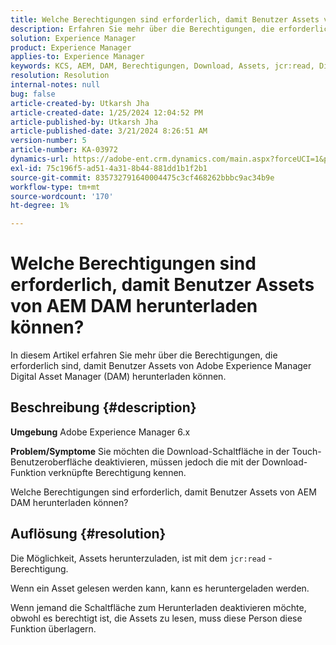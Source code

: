 ```yaml
---
title: Welche Berechtigungen sind erforderlich, damit Benutzer Assets von AEM DAM herunterladen können?
description: Erfahren Sie mehr über die Berechtigungen, die erforderlich sind, damit Benutzer Assets von Adobe Experience Manager DAM herunterladen können.
solution: Experience Manager
product: Experience Manager
applies-to: Experience Manager
keywords: KCS, AEM, DAM, Berechtigungen, Download, Assets, jcr:read, Digital Asset Management System
resolution: Resolution
internal-notes: null
bug: false
article-created-by: Utkarsh Jha
article-created-date: 1/25/2024 12:04:52 PM
article-published-by: Utkarsh Jha
article-published-date: 3/21/2024 8:26:51 AM
version-number: 5
article-number: KA-03972
dynamics-url: https://adobe-ent.crm.dynamics.com/main.aspx?forceUCI=1&pagetype=entityrecord&etn=knowledgearticle&id=ecedb8ef-79bb-ee11-a569-6045bd0065b6
exl-id: 75c196f5-ad51-4a31-8b44-881dd1b1f2b1
source-git-commit: 835732791640004475c3cf468262bbbc9ac34b9e
workflow-type: tm+mt
source-wordcount: '170'
ht-degree: 1%

---
```


# Welche Berechtigungen sind erforderlich, damit Benutzer Assets von AEM DAM herunterladen können?


In diesem Artikel erfahren Sie mehr über die Berechtigungen, die erforderlich sind, damit Benutzer Assets von Adobe Experience Manager Digital Asset Manager (DAM) herunterladen können.

## Beschreibung {#description}


<b>Umgebung</b>
Adobe Experience Manager 6.x

<b>Problem/Symptome</b>
Sie möchten die Download-Schaltfläche in der Touch-Benutzeroberfläche deaktivieren, müssen jedoch die mit der Download-Funktion verknüpfte Berechtigung kennen.

Welche Berechtigungen sind erforderlich, damit Benutzer Assets von AEM DAM herunterladen können?


## Auflösung {#resolution}


Die Möglichkeit, Assets herunterzuladen, ist mit dem `jcr:read` -Berechtigung.

Wenn ein Asset gelesen werden kann, kann es heruntergeladen werden.

Wenn jemand die Schaltfläche zum Herunterladen deaktivieren möchte, obwohl es berechtigt ist, die Assets zu lesen, muss diese Person diese Funktion überlagern.
